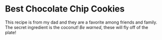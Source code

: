 # Best Chocolate Chip Cookies

This recipe is from my dad and they are a favorite among friends and family. The secret ingredient is the coconut! _Be warned_, these will fly off of the plate!